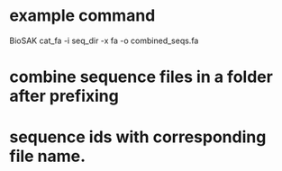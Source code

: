 # example command 
BioSAK cat_fa -i seq_dir -x fa -o combined_seqs.fa

# combine sequence files in a folder after prefixing
# sequence ids with corresponding file name.
